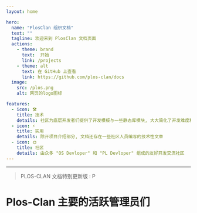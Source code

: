 ```yaml
---
layout: home

hero:
  name: "PlosClan 组织文档"
  text: ""
  tagline: 欢迎来到 PlosClan 文档页面
  actions:
    - theme: brand
      text:  开始
      link: /projects
    - theme: alt
      text: 在 GitHub 上查看
      link: https://github.com/plos-clan/docs
  image:
    src: /plos.png
    alt: 网页的logo图标

features:
  - icon: 🛠️
    title: 技术
    details: 社区为底层开发者们提供了开发模板与一些静态库模块, 大大简化了开发难度和提升了开发效率
  - icon: ⚡️
    title: 实用
    details: 除开项目介绍部分, 文档还存在一些社区人员编写的技术性文章
  - icon: 🌞
    title: 社区
    details: 由众多 "OS Devloper" 和 "PL Devloper" 组成的友好开发交流社区
---
```


<style>
:root {
  --vp-home-hero-name-color: transparent;
  --vp-home-hero-name-background: -webkit-linear-gradient(120deg, #bd34fe 30%, #41d1ff);

  --vp-home-hero-image-background-image: linear-gradient(-45deg, #bd34fe 50%, #47caff 50%);
  --vp-home-hero-image-filter: blur(44px);
}

@media (min-width: 640px) {
  :root {
    --vp-home-hero-image-filter: blur(56px);
  }
}

@media (min-width: 960px) {
  :root {
    --vp-home-hero-image-filter: blur(68px);
  }
}
</style>

<script setup>
	import { VPTeamMembers } from 'vitepress/theme'

	const members = [
    {
	    avatar: '/ydm.jpg',
	    name: 'min0911Y',
	    title: 'Owner',
	    links: [
	      { icon: 'github', link: 'https://github.com/min0911' }
	    ]
	  },
    {
	    avatar: '/jm.jpg',
	    name: 'copi143',
	    title: 'Owner',
	    links: [
	      { icon: 'github', link: 'https://github.com/copi143' }
	    ]
	  },
	  {
	    avatar: '/obt.jpg',
	    name: 'XIAOYI12',
	    title: 'Owner',
	    links: [
	      { icon: 'github', link: 'https://github.com/xiaoyi1212' }
	    ]
	  },
    {
	    avatar: '/qhjr.jpg',
	    name: 'wenxuanjun',
	    title: 'Member',
	    links: [
	      { icon: 'github', link: 'https://github.com/wenxuanjun' }
	    ]
	  },
    {
	    avatar: '/red_b.jpg',
	    name: 'CLimber-Rong',
	    title: 'Member',
	    links: [
	      { icon: 'github', link: 'https://github.com/CLimber-Rong' }
	    ]
	  },
    {
	    avatar: '/my_child.jpg',
	    name: 'flysong',
	    title: 'Member',
	    links: [
	      { icon: 'github', link: 'https://github.com/theflysong' }
	    ]
	  },
    {
	    avatar: '/mc.jpg',
	    name: 'yywd123',
	    title: 'Member',
	    links: [
	      { icon: 'github', link: 'https://github.com/yywd123' }
	    ]
	  },
    {
	    avatar: '/pain.jpg',
	    name: 'Zeng Zhenjia',
	    title: 'Member',
	    links: [
	      { icon: 'github', link: 'https://github.com/zzjrabbit' }
	    ]
	  },
    {
	    avatar: '/ygl.jpg',
	    name: 'duoduo70',
	    title: 'Owner',
	    links: [
	      { icon: 'github', link: 'https://github.com/duoduo70' }
	    ]
	  },
    {
	    avatar: '/cs.jpg',
	    name: '神都服主拿高分',
	    title: 'Member',
	    links: [
	      { icon: 'github', link: 'https://github.com/Sdfzngf' }
	    ]
	  },
    {
	    avatar: '/codm.jpg',
	    name: 'SagiriXiguajerry',
	    title: 'Member',
	    links: [
	      { icon: 'github', link: 'https://github.com/xiguajerry' }
	    ]
	  },
	]
</script>

<hr>

> PLOS-CLAN 文档特别更新版 : P

# Plos-Clan 主要的活跃管理员们

<VPTeamMembers size="small" :members="members" />

